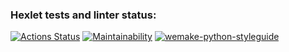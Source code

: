 ### Hexlet tests and linter status:
[![Actions Status](https://github.com/alex-yevs/python-project-lvl1/workflows/hexlet-check/badge.svg)](https://github.com/alex-yevs/python-project-lvl1/actions)
[![Maintainability](https://api.codeclimate.com/v1/badges/7bd8804f53c2f5007aa9/maintainability)](https://codeclimate.com/github/alex-yevs/python-project-lvl1/maintainability)
[![wemake-python-styleguide](https://img.shields.io/badge/style-wemake-000000.svg)](https://github.com/wemake-services/wemake-python-styleguide)
